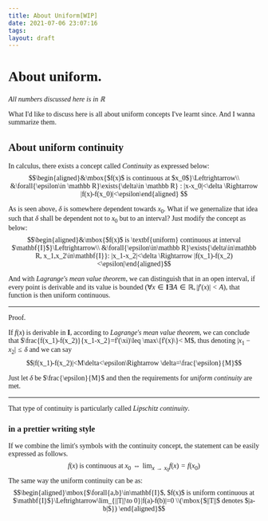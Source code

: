 ```yaml
---
title: About Uniform[WIP]
date: 2021-07-06 23:07:16
tags:
layout: draft
---
```

<script src="https://cdn.jsdelivr.net/npm/mathjax@3/es5/tex-chtml-full.js" type="text/javascript"></script>
<style>
@import url('https://fonts.googleapis.com/css2?family=Libre+Baskerville:ital,wght@0,400;0,700;1,400&display=swap');
body{font-family: "Libre Baskerville";}
</style>
# About uniform.
_All numbers discussed here is in $\mathbb{R}$_

What I'd like to discuss here is all about uniform concepts I've learnt since. And I wanna summarize them.

## About uniform continuity
In calculus, there exists a concept called _Continuity_ as expressed below:
$$\begin{aligned}&\mbox{$f(x)$ is continuous at $x_0$}\Leftrightarrow\\ &\forall{\epsilon\in \mathbb R}\exists{\delta\in \mathbb R} : |x-x_0|<\delta \Rightarrow |f(x)-f(x_0)|<\epsilon\end{aligned} $$

As is seen above, $\delta$ is somewhere dependent towards $x_0$. What if we genernalize that idea such that $\delta$ shall be dependent not to $x_0$ but to an interval? Just modify the concept as below:
$$\begin{aligned}&\mbox{$f(x)$ is \textbf{uniform} continuous at interval $\mathbf{I}$}\Leftrightarrow\\ &\forall{\epsilon\in\mathbb R}\exists{\delta\in\mathbb R, x_1,x_2\in\mathbf{I}}: |x_1-x_2|<\delta \Rightarrow |f(x_1)-f(x_2)<\epsilon|\end{aligned}$$

And with _Lagrange's mean value theorem_, we can distinguish that in an open interval, if every point is derivable and its value is bounded ($\forall x \in\mathbf{I}\exists A \in\mathbb{R}, |f'(x)|<A$), that function is then uniform continuous.

----

Proof.

If $f(x)$ is derivable in $\mathbf{I}$, according to _Lagrange's mean value theorem_, we can conclude that $\frac{f(x_1)-f(x_2)}{x_1-x_2}=f'(\xi)\leq \max\{f'(x)\}< M$, thus denoting $|x_1-x_2|\leq \delta$ and we can say
$$|f(x_1)-f(x_2)|<M\delta<\epsilon\Rightarrow \delta=\frac{\epsilon}{M}$$

Just let $\delta$ be $\frac{\epsilon}{M}$ and then the requirements for _uniform continuity_ are met.

----

That type of continuity is particularly called _Lipschitz continuity_.

### in a prettier writing style
If we combine the limit's symbols with the continuity concept, the statement can be easily expressed as follows.
$$\mbox{$f(x)$ is continuous at $x_0$}\Leftrightarrow\lim_{x\to x_0}f(x)=f(x_0) $$
The same way the uniform continuity can be as:
$$\begin{aligned}\mbox{$\forall{a,b}\in\mathbf{I}$, $f(x)$ is uniform continuous at $\mathbf{I}$}\Leftrightarrow\lim_{||T||\to 0}|f(a)-f(b)|=0 \\(\mbox{$||T||$ denotes $|a-b|$}) \end{aligned}$$